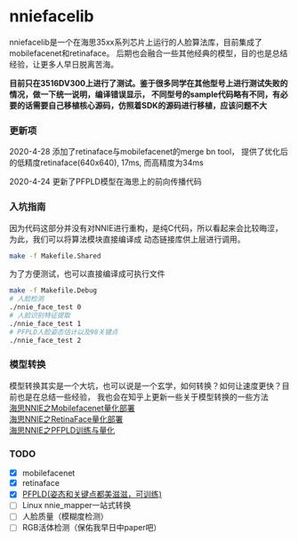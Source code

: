 # nniefacelib

nniefacelib是一个在海思35xx系列芯片上运行的人脸算法库，目前集成了mobilefacenet和retinaface。
后期也会融合一些其他经典的模型，目的也是总结经验，让更多人早日脱离苦海。

**目前只在3516DV300上进行了测试。鉴于很多同学在其他型号上进行测试失败的情况，做一下统一说明，编译错误显示，
不同型号的sample代码略有不同，有必要的话需要自己移植核心源码，仿照着SDK的源码进行移植，应该问题不大**

### 更新项  
2020-4-28  添加了retinaface与mobilefacenet的merge bn tool，
提供了优化后的低精度retinaface(640x640), 17ms, 而高精度为34ms
  
2020-4-24  更新了PFPLD模型在海思上的前向传播代码  
### 入坑指南
因为代码这部分并没有对NNIE进行重构，是纯C代码，所以看起来会比较晦涩，为此，我们可以将算法模块直接编译成
动态链接库供上层进行调用。

```bash
make -f Makefile.Shared
```

为了方便测试，也可以直接编译成可执行文件
```bash
make -f Makefile.Debug
# 人脸检测
./nnie_face_test 0
# 人脸识别特征提取
./nnie_face_test 1
# PFPLD人脸姿态估计以及98关键点
./nnie_face_test 2
```

### 模型转换
模型转换其实是一个大坑，也可以说是一个玄学，如何转换？如何让速度更快？目前也是在总结一些经验，
我也会在知乎上更新一些关于模型转换的一些方法  
[海思NNIE之Mobilefacenet量化部署](https://zhuanlan.zhihu.com/p/107548509)  
[海思NNIE之RetinaFace量化部署](https://zhuanlan.zhihu.com/p/111399987)  
[海思NNIE之PFPLD训练与量化](https://zhuanlan.zhihu.com/p/120376337)
### TODO
- [x] mobilefacenet
- [x] retinaface
- [x] [PFPLD(姿态和关键点都美滋滋，可训练)](https://github.com/hanson-young/nniefacelib/blob/master/PFPLD/README.md)
- [ ] Linux nnie_mapper一站式转换
- [ ] 人脸质量（模糊度检测）
- [ ] RGB活体检测（保佑我早日中paper吧）
